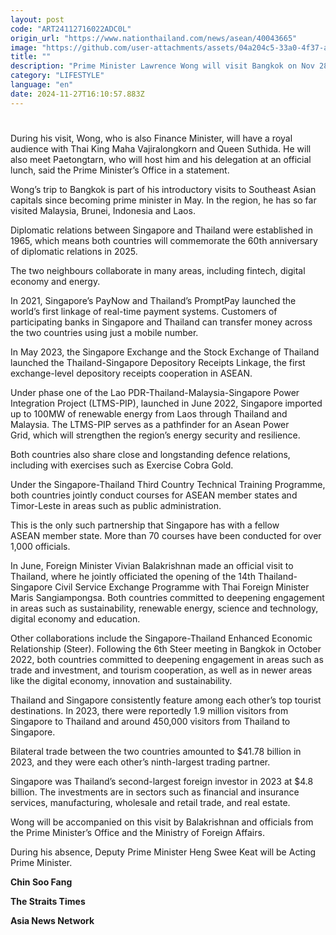 ```yaml
---
layout: post
code: "ART24112716022ADC0L"
origin_url: "https://www.nationthailand.com/news/asean/40043665"
image: "https://github.com/user-attachments/assets/04a204c5-33a0-4f37-a5c1-a8bfb374ceaf"
title: ""
description: "Prime Minister Lawrence Wong will visit Bangkok on Nov 28 at the invitation of Thai Prime Minister Paetongtarn Shinawatra."
category: "LIFESTYLE"
language: "en"
date: 2024-11-27T16:10:57.883Z
---
```


# 









During his visit, Wong, who is also Finance Minister, will have a royal audience with Thai King Maha Vajiralongkorn and Queen Suthida. He will also meet Paetongtarn, who will host him and his delegation at an official lunch, said the Prime Minister’s Office in a statement.

Wong’s trip to Bangkok is part of his introductory visits to Southeast Asian capitals since becoming prime minister in May. In the region, he has so far visited Malaysia, Brunei, Indonesia and Laos.

Diplomatic relations between Singapore and Thailand were established in 1965, which means both countries will commemorate the 60th anniversary of diplomatic relations in 2025.

The two neighbours collaborate in many areas, including fintech, digital economy and energy.

In 2021, Singapore’s PayNow and Thailand’s PromptPay launched the world’s first linkage of real-time payment systems. Customers of participating banks in Singapore and Thailand can transfer money across the two countries using just a mobile number.

In May 2023, the Singapore Exchange and the Stock Exchange of Thailand launched the Thailand-Singapore Depository Receipts Linkage, the first exchange-level depository receipts cooperation in ASEAN.

Under phase one of the Lao PDR-Thailand-Malaysia-Singapore Power Integration Project (LTMS-PIP), launched in June 2022, Singapore imported up to 100MW of renewable energy from Laos through Thailand and Malaysia. The LTMS-PIP serves as a pathfinder for an Asean Power Grid, which will strengthen the region’s energy security and resilience.

Both countries also share close and longstanding defence relations, including with exercises such as Exercise Cobra Gold.

Under the Singapore-Thailand Third Country Technical Training Programme, both countries jointly conduct courses for ASEAN member states and Timor-Leste in areas such as public administration.

This is the only such partnership that Singapore has with a fellow ASEAN member state. More than 70 courses have been conducted for over 1,000 officials.

In June, Foreign Minister Vivian Balakrishnan made an official visit to Thailand, where he jointly officiated the opening of the 14th Thailand-Singapore Civil Service Exchange Programme with Thai Foreign Minister Maris Sangiampongsa. Both countries committed to deepening engagement in areas such as sustainability, renewable energy, science and technology, digital economy and education.

Other collaborations include the Singapore-Thailand Enhanced Economic Relationship (Steer). Following the 6th Steer meeting in Bangkok in October 2022, both countries committed to deepening engagement in areas such as trade and investment, and tourism cooperation, as well as in newer areas like the digital economy, innovation and sustainability.

Thailand and Singapore consistently feature among each other’s top tourist destinations. In 2023, there were reportedly 1.9 million visitors from Singapore to Thailand and around 450,000 visitors from Thailand to Singapore.

Bilateral trade between the two countries amounted to $41.78 billion in 2023, and they were each other’s ninth-largest trading partner.

Singapore was Thailand’s second-largest foreign investor in 2023 at $4.8 billion. The investments are in sectors such as financial and insurance services, manufacturing, wholesale and retail trade, and real estate.

Wong will be accompanied on this visit by Balakrishnan and officials from the Prime Minister’s Office and the Ministry of Foreign Affairs.

During his absence, Deputy Prime Minister Heng Swee Keat will be Acting Prime Minister.

**Chin Soo Fang**

**The Straits Times**

**Asia News Network**